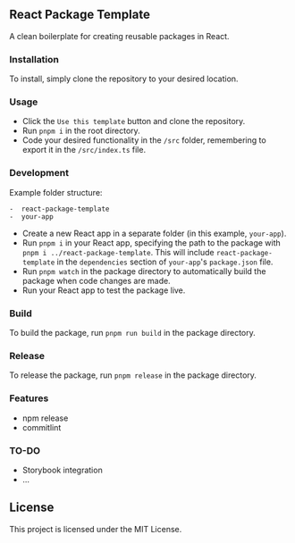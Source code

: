 ## React Package Template

A clean boilerplate for creating reusable packages in React.

### Installation

To install, simply clone the repository to your desired location.

### Usage

-  Click the `Use this template` button and clone the repository.
-  Run `pnpm i` in the root directory.
-  Code your desired functionality in the `/src` folder, remembering to export
   it in the `/src/index.ts` file.

### Development

Example folder structure:
```
-  react-package-template
-  your-app
```

-  Create a new React app in a separate folder (in this example, `your-app`).
-  Run `pnpm i` in your React app, specifying the path to the package with
   `pnpm i ../react-package-template`. This will include
   `react-package-template` in the `dependencies` section of `your-app`'s
   `package.json` file.
-  Run `pnpm watch` in the package directory to automatically build the package
   when code changes are made.
-  Run your React app to test the package live.

### Build

To build the package, run `pnpm run build` in the package directory.

### Release

To release the package, run `pnpm release` in the package directory.

### Features

-  npm release
-  commitlint

### TO-DO

-  Storybook integration
-  ...

## License

This project is licensed under the MIT License.
